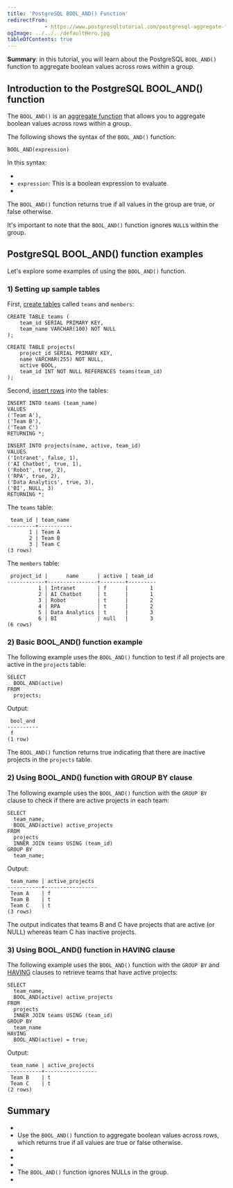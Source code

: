 ```yaml
---
title: 'PostgreSQL BOOL_AND() Function'
redirectFrom: 
            - https://www.postgresqltutorial.com/postgresql-aggregate-functions/postgresql-bool_and/
ogImage: ../../../defaultHero.jpg
tableOfContents: true
---
```



**Summary**: in this tutorial, you will learn about the PostgreSQL `BOOL_AND()` function to aggregate boolean values across rows within a group.





## Introduction to the PostgreSQL BOOL_AND() function





The `BOOL_AND()` is an [aggregate function](https://www.postgresqltutorial.com/postgresql-aggregate-functions/) that allows you to aggregate boolean values across rows within a group.





The following shows the syntax of the `BOOL_AND()` function:





```
BOOL_AND(expression)
```





In this syntax:





- 
- `expression`: This is a boolean expression to evaluate.
- 





The `BOOL_AND()` function returns true if all values in the group are true, or false otherwise.





It's important to note that the `BOOL_AND()` function ignores `NULL`s within the group.





## PostgreSQL BOOL_AND() function examples





Let's explore some examples of using the `BOOL_AND()` function.





### 1) Setting up sample tables





First, [create tables](https://www.postgresqltutorial.com/postgresql-tutorial/postgresql-create-table/) called `teams` and `members`:





```
CREATE TABLE teams (
    team_id SERIAL PRIMARY KEY,
    team_name VARCHAR(100) NOT NULL
);

CREATE TABLE projects(
    project_id SERIAL PRIMARY KEY,
    name VARCHAR(255) NOT NULL,
    active BOOL,
    team_id INT NOT NULL REFERENCES teams(team_id)
);
```





Second, [insert rows](https://www.postgresqltutorial.com/postgresql-tutorial/postgresql-insert-multiple-rows/) into the tables:





```
INSERT INTO teams (team_name)
VALUES
('Team A'),
('Team B'),
('Team C')
RETURNING *;

INSERT INTO projects(name, active, team_id)
VALUES
('Intranet', false, 1),
('AI Chatbot', true, 1),
('Robot', true, 2),
('RPA', true, 2),
('Data Analytics', true, 3),
('BI', NULL, 3)
RETURNING *;
```





The `teams` table:





```
 team_id | team_name
---------+-----------
       1 | Team A
       2 | Team B
       3 | Team C
(3 rows)
```





The `members` table:





```
 project_id |      name      | active | team_id
------------+----------------+--------+---------
          1 | Intranet       | f      |       1
          2 | AI Chatbot     | t      |       1
          3 | Robot          | t      |       2
          4 | RPA            | t      |       2
          5 | Data Analytics | t      |       3
          6 | BI             | null   |       3
(6 rows)
```





### 2) Basic BOOL_AND() function example





The following example uses the `BOOL_AND()` function to test if all projects are active in the `projects` table:





```
SELECT
  BOOL_AND(active)
FROM
  projects;
```





Output:





```
 bool_and
----------
 f
(1 row)
```





The `BOOL_AND()` function returns true indicating that there are inactive projects in the `projects` table.





### 2) Using BOOL_AND() function with GROUP BY clause





The following example uses the `BOOL_AND()` function with the `GROUP BY` clause to check if there are active projects in each team:





```
SELECT
  team_name,
  BOOL_AND(active) active_projects
FROM
  projects
  INNER JOIN teams USING (team_id)
GROUP BY
  team_name;
```





Output:





```
 team_name | active_projects
-----------+-----------------
 Team A    | f
 Team B    | t
 Team C    | t
(3 rows)
```





The output indicates that teams B and C have projects that are active (or NULL) whereas team C has inactive projects.





### 3) Using BOOL_AND() function in HAVING clause





The following example uses the `BOOL_AND()` function with the `GROUP BY` and [HAVING](https://www.postgresqltutorial.com/postgresql-tutorial/postgresql-having/) clauses to retrieve teams that have active projects:





```
SELECT
  team_name,
  BOOL_AND(active) active_projects
FROM
  projects
  INNER JOIN teams USING (team_id)
GROUP BY
  team_name
HAVING
  BOOL_AND(active) = true;
```





Output:





```
 team_name | active_projects
-----------+-----------------
 Team B    | t
 Team C    | t
(2 rows)
```





## Summary





- 
- Use the `BOOL_AND()` function to aggregate boolean values across rows, which returns true if all values are true or false otherwise.
- 
-
- 
- The `BOOL_AND()` function ignores NULLs in the group.
- 



